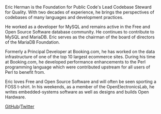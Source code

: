 Eric Herman is the Foundation for Public Code's Lead Codebase Steward for Quality. With two decades of experience, he brings the perspectives of codebases of many languages and development practices.

He worked as a developer for MySQL and remains active in the Free and Open Source Software database community. He continues to contribute to MySQL and MariaDB. Eric serves as the chairman of the board of directors of the MariaDB Foundation.

Formerly a Principal Developer at Booking<span></span>.com, he has worked on the data infrastructure of one of the top 10 largest ecommerce sites. During his time at Booking<span></span>.com, he developed performance enhancements to the Perl programming language which were contributed upstream for all users of Perl to benefit from.

Eric loves Free and Open Source Software and will often be seen sporting a FOSS t-shirt. In his weekends, as a member of the OpenElectronicsLab, he writes embedded-systems software as well as designs and builds Open Hardware.

[GitHub](https://github.com/ericherman)/[Twitter](https://twitter.com/eric_herman)
